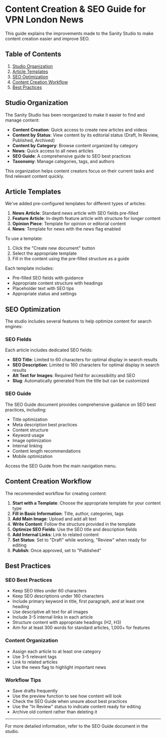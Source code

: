 # Content Creation & SEO Guide for VPN London News

This guide explains the improvements made to the Sanity Studio to make content creation easier and improve SEO.

## Table of Contents

1. [Studio Organization](#studio-organization)
2. [Article Templates](#article-templates)
3. [SEO Optimization](#seo-optimization)
4. [Content Creation Workflow](#content-creation-workflow)
5. [Best Practices](#best-practices)

## Studio Organization

The Sanity Studio has been reorganized to make it easier to find and manage content:

- **Content Creation**: Quick access to create new articles and videos
- **Content by Status**: View content by its editorial status (Draft, In Review, Published, Archived)
- **Content by Category**: Browse content organized by category
- **News**: Quick access to all news articles
- **SEO Guide**: A comprehensive guide to SEO best practices
- **Taxonomy**: Manage categories, tags, and authors

This organization helps content creators focus on their current tasks and find relevant content quickly.

## Article Templates

We've added pre-configured templates for different types of articles:

1. **News Article**: Standard news article with SEO fields pre-filled
2. **Feature Article**: In-depth feature article with structure for longer content
3. **Opinion Piece**: Template for opinion or editorial content
4. **News**: Template for news with the news flag enabled

To use a template:

1. Click the "Create new document" button
2. Select the appropriate template
3. Fill in the content using the pre-filled structure as a guide

Each template includes:
- Pre-filled SEO fields with guidance
- Appropriate content structure with headings
- Placeholder text with SEO tips
- Appropriate status and settings

## SEO Optimization

The studio includes several features to help optimize content for search engines:

### SEO Fields

Each article includes dedicated SEO fields:

- **SEO Title**: Limited to 60 characters for optimal display in search results
- **SEO Description**: Limited to 160 characters for optimal display in search results
- **Alt Text for Images**: Required field for accessibility and SEO
- **Slug**: Automatically generated from the title but can be customized

### SEO Guide

The SEO Guide document provides comprehensive guidance on SEO best practices, including:

- Title optimization
- Meta description best practices
- Content structure
- Keyword usage
- Image optimization
- Internal linking
- Content length recommendations
- Mobile optimization

Access the SEO Guide from the main navigation menu.

## Content Creation Workflow

The recommended workflow for creating content:

1. **Start with a Template**: Choose the appropriate template for your content type
2. **Fill in Basic Information**: Title, author, categories, tags
3. **Add Main Image**: Upload and add alt text
4. **Write Content**: Follow the structure provided in the template
5. **Optimize SEO Fields**: Use the SEO title and description fields
6. **Add Internal Links**: Link to related content
7. **Set Status**: Set to "Draft" while working, "Review" when ready for editing
8. **Publish**: Once approved, set to "Published"

## Best Practices

### SEO Best Practices

- Keep SEO titles under 60 characters
- Keep SEO descriptions under 160 characters
- Include primary keyword in title, first paragraph, and at least one heading
- Use descriptive alt text for all images
- Include 3-5 internal links in each article
- Structure content with appropriate headings (H2, H3)
- Aim for at least 300 words for standard articles, 1,000+ for features

### Content Organization

- Assign each article to at least one category
- Use 3-5 relevant tags
- Link to related articles
- Use the news flag to highlight important news

### Workflow Tips

- Save drafts frequently
- Use the preview function to see how content will look
- Check the SEO Guide when unsure about best practices
- Use the "In Review" status to indicate content ready for editing
- Archive old content rather than deleting it

---

For more detailed information, refer to the SEO Guide document in the studio.

